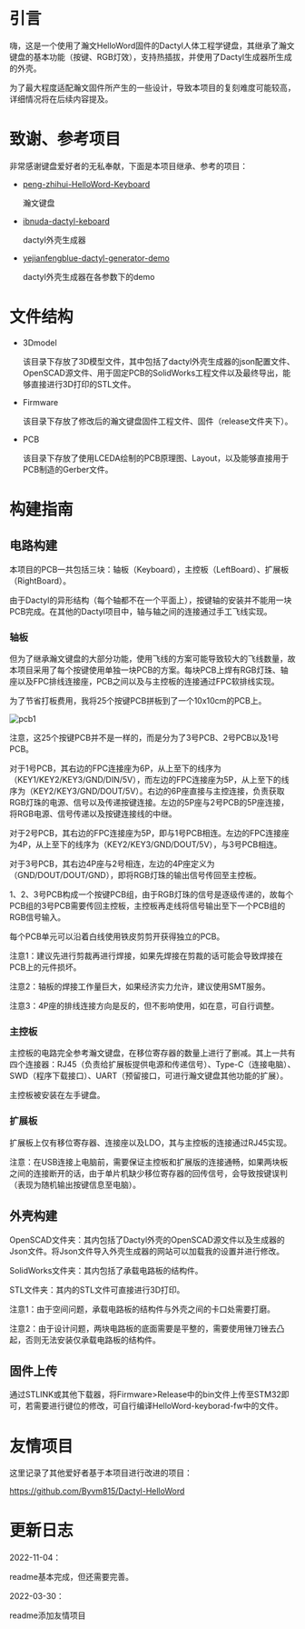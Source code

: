 # 引言

嗨，这是一个使用了瀚文HelloWord固件的Dactyl人体工程学键盘，其继承了瀚文键盘的基本功能（按键、RGB灯效），支持热插拔，并使用了Dactyl生成器所生成的外壳。

为了最大程度适配瀚文固件所产生的一些设计，导致本项目的复刻难度可能较高，详细情况将在后续内容提及。

# 致谢、参考项目

非常感谢键盘爱好者的无私奉献，下面是本项目继承、参考的项目：

- [peng-zhihui-HelloWord-Keyboard](https://github.com/peng-zhihui/HelloWord-Keyboard)

  瀚文键盘

- [ibnuda-dactyl-keboard](https://github.com/ibnuda/dactyl-keyboard)

  dactyl外壳生成器

- [yejianfengblue-dactyl-generator-demo](https://github.com/yejianfengblue/dactyl-generator-demo)

  dactyl外壳生成器在各参数下的demo

# 文件结构

- 3Dmodel

  该目录下存放了3D模型文件，其中包括了dactyl外壳生成器的json配置文件、OpenSCAD源文件、用于固定PCB的SolidWorks工程文件以及最终导出，能够直接进行3D打印的STL文件。

- Firmware

  该目录下存放了修改后的瀚文键盘固件工程文件、固件（release文件夹下）。

- PCB

  该目录下存放了使用LCEDA绘制的PCB原理图、Layout，以及能够直接用于PCB制造的Gerber文件。

# 构建指南

## 电路构建

本项目的PCB一共包括三块：轴板（Keyboard），主控板（LeftBoard）、扩展板（RightBoard）。

由于Dactyl的异形结构（每个轴都不在一个平面上），按键轴的安装并不能用一块PCB完成。在其他的Dactyl项目中，轴与轴之间的连接通过手工飞线实现。

### 轴板

但为了继承瀚文键盘的大部分功能，使用飞线的方案可能导致较大的飞线数量，故本项目采用了每个按键使用单独一块PCB的方案。每块PCB上焊有RGB灯珠、轴座以及FPC排线连接座，PCB之间以及与主控板的连接通过FPC软排线实现。

为了节省打板费用，我将25个按键PCB拼板到了一个10x10cm的PCB上。

![pcb1](image/pcb1.png)

注意，这25个按键PCB并不是一样的，而是分为了3号PCB、2号PCB以及1号PCB。

对于1号PCB，其右边的FPC连接座为6P，从上至下的线序为（KEY1/KEY2/KEY3/GND/DIN/5V），而左边的FPC连接座为5P，从上至下的线序为（KEY2/KEY3/GND/DOUT/5V）。右边的6P座直接与主控连接，负责获取RGB灯珠的电源、信号以及传递按键连接。左边的5P座与2号PCB的5P座连接，将RGB电源、信号传递以及按键连接线的中继。

对于2号PCB，其右边的FPC连接座为5P，即与1号PCB相连。左边的FPC连接座为4P，从上至下的线序为（KEY2/KEY3/GND/DOUT/5V），与3号PCB相连。

对于3号PCB，其右边4P座与2号相连，左边的4P座定义为（GND/DOUT/DOUT/GND），即将RGB灯珠的输出信号传回至主控板。

1、2、3号PCB构成一个按键PCB组，由于RGB灯珠的信号是逐级传递的，故每个PCB组的3号PCB需要传回主控板，主控板再走线将信号输出至下一个PCB组的RGB信号输入。

每个PCB单元可以沿着白线使用铁皮剪剪开获得独立的PCB。

注意1：建议先进行剪裁再进行焊接，如果先焊接在剪裁的话可能会导致焊接在PCB上的元件损坏。

注意2：轴板的焊接工作量巨大，如果经济实力允许，建议使用SMT服务。

注意3：4P座的排线连接方向是反的，但不影响使用，如在意，可自行调整。

### 主控板

主控板的电路完全参考瀚文键盘，在移位寄存器的数量上进行了删减。其上一共有四个连接器：RJ45（负责给扩展板提供电源和传递信号）、Type-C（连接电脑）、SWD（程序下载接口）、UART（预留接口，可进行瀚文键盘其他功能的扩展）。

主控板被安装在左手键盘。

### 扩展板

扩展板上仅有移位寄存器、连接座以及LDO，其与主控板的连接通过RJ45实现。

注意：在USB连接上电脑前，需要保证主控板和扩展版的连接通畅，如果两块板之间的连接断开的话，由于单片机缺少移位寄存器的回传信号，会导致按键误判（表现为随机输出按键信息至电脑）。

## 外壳构建

OpenSCAD文件夹：其内包括了Dactyl外壳的OpenSCAD源文件以及生成器的Json文件。将Json文件导入外壳生成器的网站可以加载我的设置并进行修改。

SolidWorks文件夹：其内包括了承载电路板的结构件。

STL文件夹：其内的STL文件可直接进行3D打印。

注意1：由于空间问题，承载电路板的结构件与外壳之间的卡口处需要打磨。

注意2：由于设计问题，两块电路板的底面需要是平整的，需要使用锉刀锉去凸起，否则无法安装仅承载电路板的结构件。

## 固件上传

通过STLINK或其他下载器，将Firmware>Release中的bin文件上传至STM32即可，若需要进行键位的修改，可自行编译HelloWord-keyborad-fw中的文件。

# 友情项目

这里记录了其他爱好者基于本项目进行改进的项目：

https://github.com/Byvm815/Dactyl-HelloWord

# 更新日志

2022-11-04：

readme基本完成，但还需要完善。

2022-03-30：

readme添加友情项目

